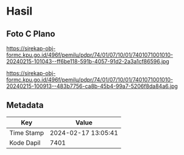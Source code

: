 # Hasil

## Foto C Plano

https://sirekap-obj-formc.kpu.go.id/496f/pemilu/pdpr/74/01/07/10/01/7401071001010-20240215-101043--ff6be118-591b-4057-91d2-2a3a1cf86596.jpg

https://sirekap-obj-formc.kpu.go.id/496f/pemilu/pdpr/74/01/07/10/01/7401071001010-20240215-100913--483b7756-ca8b-45b4-99a7-5206f8da84a6.jpg


## Metadata

| Key        | Value               |
| ---------- | ------------------- |
| Time Stamp | 2024-02-17 13:05:41 |
| Kode Dapil | 7401                |



